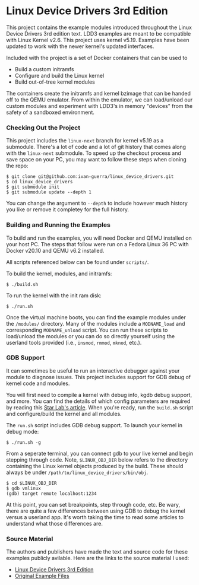 # Linux Device Drivers 3rd Edition

This project contains the example modules introduced throughout the Linux
Device Drivers 3rd edition text. LDD3 examples are meant to be compatible with
Linux Kernel v2.6. This project uses kernel v5.19. Examples have been updated
to work with the newer kernel's updated interfaces.

Included with the project is a set of Docker containers that can be used to

* Build a custom initramfs
* Configure and build the Linux kernel
* Build out-of-tree kernel modules

The containers create the initramfs and kernel bzimage that can be handed off
to the QEMU emulator. From within the emulator, we can load/unload our custom
modules and experiment with LDD3's in memory "devices" from the safety of a
sandboxed environment.

### Checking Out the Project

This project includes the `linux-next` branch for kernel v5.19 as a submodule.
There's a lot of code and a lot of git history that comes along with the
`linux-next` submodule. To speed up the checkout process and save space on your
PC, you may want to follow these steps when cloning the repo:
```
$ git clone git@github.com:ivan-guerra/linux_device_drivers.git
$ cd linux_device_drivers
$ git submodule init
$ git submodule update --depth 1
```
You can change the argument to `--depth` to include however much history
you like or remove it completey for the full history.

### Building and Running the Examples

To build and run the examples, you will need Docker and QEMU installed on
your host PC. The steps that follow were run on a Fedora Linux 36 PC with
Docker v20.10 and QEMU v6.2 installed.

All scripts referenced below can be found under `scripts/`.

To build the kernel, modules, and initramfs:
```
$ ./build.sh
```

To run the kernel with the init ram disk:
```
$ ./run.sh
```

Once the virtual machine boots, you can find the example modules under the
`/modules/` directory. Many of the modules include a `MODNAME_load` and
corresponding `MODNAME_unload` script. You can run these scripts to load/unload
the modules or you can do so directly yourself using the userland tools
provided (i.e., `insmod`, `rmmod`, `mknod`, etc.).

### GDB Support

It can sometimes be useful to run an interactive debugger against your module
to diagnose issues. This project includes support for GDB debug of kernel
code and modules.

You will first need to compile a kernel with debug info, kgdb debug support,
and more. You can find the details of which config parameters are required by
reading this
[Star Lab's article](https://www.starlab.io/blog/using-gdb-to-debug-the-linux-kernel).
When you're ready, run the `build.sh` script and configure/build the kernel
and all modules.

The `run.sh` script includes GDB debug support. To launch your kernel in debug
mode:
```
$ ./run.sh -g
```

From a seperate terminal, you can connect gdb to your live kernel and begin
stepping through code. Note, `$LINUX_OBJ_DIR` below refers to the directory
containing the Linux kernel objects produced by the build. These should always
be under `/path/to/linux_device_drivers/bin/obj`.
```
$ cd $LINUX_OBJ_DIR
$ gdb vmlinux
(gdb) target remote localhost:1234
```
At this point, you can set breakpoints, step through code, etc. Be wary, there
are quite a few differences between using GDB to debug the kernel versus a
userland app. It's worth taking the time to read some articles to understand
what those differences are.

### Source Material

The authors and publishers have made the text and source code for these
examples publicly avilable. Here are the links to the source material I used:

* [Linux Device Drivers 3rd Edition](https://lwn.net/Kernel/LDD3/)
* [Original Example Files](https://resources.oreilly.com/examples/9780596005900)
